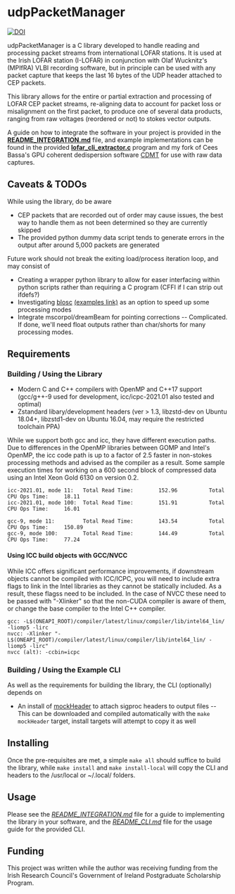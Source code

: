 udpPacketManager
================
[![DOI](https://zenodo.org/badge/DOI/10.5281/zenodo.4249771.svg)](https://doi.org/10.5281/zenodo.4249771)

udpPacketManager is a C library developed to handle reading and processing packet streams from international LOFAR stations. It is used at the Irish LOFAR station (I-LOFAR) in conjunction with Olaf Wucknitz's (MPIfRA) VLBI recording software, but in principle can be used with any packet capture that keeps the last 16 bytes of the UDP header attached to CEP packets.

This library allows for the entire or partial extraction and processing of LOFAR CEP packet streams, re-aligning data to account for packet loss or misalignment on the first packet, to produce one of several data products, ranging from raw voltages (reordered or not) to stokes vector outputs.

A guide on how to integrate the software in your project is provided in the [**README_INTEGRATION.md**](docs/README_INTEGRATION.md) file, and example implementations can be found in the provided [**lofar_cli_extractor.c**](src/CLI/lofar_cli_extractor.c) program and my fork of Cees Bassa's GPU coherent dedispersion software [CDMT](https://github.com/David-McKenna/cdmt) for use with raw data captures.

Caveats & TODOs
-------

While using the library, do be aware
- CEP packets that are recorded out of order may cause issues, the best way to handle them as not been determined so they are currently skipped
- The provided python dummy data script tends to generate errors in the output after around 5,000 packets are generated

Future work should not break the exiting load/process iteration loop, and may consist of
- Creating a wrapper python library to allow for easer interfacing within python scripts rather than requiring a C program (CFFI if I can strip out ifdefs?)
- Investigating [blosc](https://github.com/Blosc/) [(examples link)](https://github.com/Blosc/c-blosc2/tree/master/examples) as an option to speed up some processing modes
- Integrate mscorpol/dreamBeam for pointing corrections
-- Complicated. If done, we'll need float outputs rather than char/shorts for many processing modes.

Requirements
------------

### Building / Using the Library
- Modern C and C++ compilers with OpenMP and C++17 support (gcc/g++-9 used for development, icc/icpc-2021.01 also tested and optimal)
- Zstandard libary/development headers (ver > 1.3, libzstd-dev on Ubuntu 18.04+, libzstd1-dev on Ubuntu 16.04, may require the restricted toolchain PPA)

While we support both gcc and icc, they have different execution paths. Due to differences in the OpenMP libraries between GOMP and Intel's OpenMP, the icc code path is up to a factor of 2.5 faster in non-stokes processing methods and advised as the compiler as a result. Some sample execution times for working on a 600 second block of compressed data using an Intel Xeon Gold 6130 on version 0.2.
```
icc-2021.01, mode 11: 	Total Read Time:        152.96          Total CPU Ops Time:     18.11
icc-2021.01, mode 100:	Total Read Time:        151.91          Total CPU Ops Time:     16.01

gcc-9, mode 11:			Total Read Time:        143.54          Total CPU Ops Time:     150.89
gcc-9, mode 100:	 	Total Read Time:        144.49          Total CPU Ops Time:     77.24
```

#### Using ICC build objects with GCC/NVCC
While ICC offers significant performance improvements, if downstream objects cannot be compiled with ICC/ICPC, you will need to include extra flags to link in the Intel libraries as they cannot be statically included. As a result, these flagss need to be included. In the case of NVCC these need to be passed with "-Xlinker" so that the non-CUDA compiler is aware of them, or change the base compiler to the Intel C++ compiler.
```
gcc: -L$(ONEAPI_ROOT)/compiler/latest/linux/compiler/lib/intel64_lin/ -liomp5 -lirc
nvcc: -Xlinker "-L$(ONEAPI_ROOT)/compiler/latest/linux/compiler/lib/intel64_lin/ -liomp5 -lirc"
nvcc (alt): -ccbin=icpc
```
### Building / Using the Example CLI
As well as the requirements for building the library, the CLI (optionally) depends on
- An install of [mockHeader](https://github.com/David-McKenna/mockHeader) to attach sigproc headers to output files
-- This can be downloaded and compiled automatically with the `make mockHeader` target, install targets will attempt to copy it as well



Installing
----------
Once the pre-requisites are met, a simple `make all` should suffice to build the library, while `make install` and `make install-local` will copy the CLI and headers to the /usr/local or \~/.local/ folders. 


Usage
-----
Please see the [*README_INTEGRATION.md*](docs/README_INTEGRATION.md) file for a guide to implementing the library in your software, and the [*README_CLI.md*](docs/README_CLI.md) file for the usage guide for the provided CLI.


Funding
-------
This project was written while the author was receiving funding from the Irish Research Council's Government of Ireland Postgraduate Scholarship Program.
